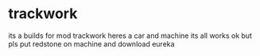 # trackwork
its a builds for mod trackwork heres a car and machine its all works ok but pls put redstone on machine and download eureka
